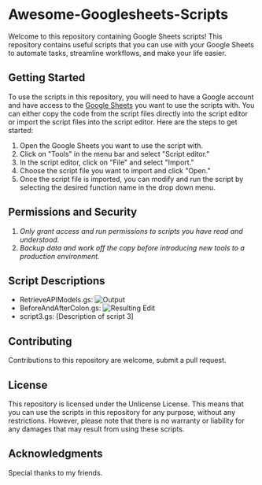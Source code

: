 # Awesome-Googlesheets-Scripts
Welcome to this repository containing Google Sheets scripts! This repository contains useful scripts that you can use with your Google Sheets to automate tasks, streamline workflows, and make your life easier.

## Getting Started
To use the scripts in this repository, you will need to have a Google account and have access to the [Google Sheets](https://www.google.com/sheets/about/) you want to use the scripts with. You can either copy the code from the script files directly into the script editor or import the script files into the script editor. Here are the steps to get started:

  1. Open the Google Sheets you want to use the script with.
  2. Click on "Tools" in the menu bar and select "Script editor."
  3. In the script editor, click on "File" and select "Import."
  4. Choose the script file you want to import and click "Open."
  5. Once the script file is imported, you can modify and run the script by selecting the desired function name in the drop down menu.

## Permissions and Security
  1. *Only grant access and run permissions to scripts you have read and understood.* 
  2. *Backup data and work off the copy before introducing new tools to a production environment.*

## Script Descriptions

  * RetrieveAPIModels.gs: ![Output](https://user-images.githubusercontent.com/110313117/230812591-746c6a2e-1072-446c-97a0-30971db4b64d.PNG)
  * BeforeAndAfterColon.gs: ![Resulting Edit](https://user-images.githubusercontent.com/110313117/230811553-2119defb-ad00-4da7-aac9-3128aac0a889.PNG)
  * script3.gs: [Description of script 3]

## Contributing
Contributions to this repository are welcome, submit a pull request. 

## License
This repository is licensed under the Unlicense License. This means that you can use the scripts in this repository for any purpose, without any restrictions. However, please note that there is no warranty or liability for any damages that may result from using these scripts.

## Acknowledgments
Special thanks to my friends.
